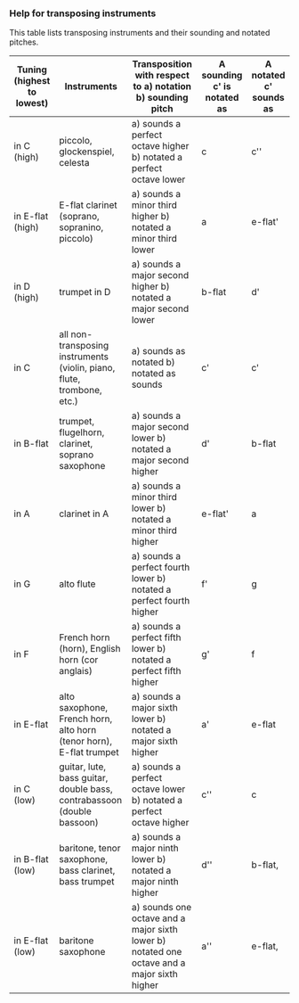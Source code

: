 ### Help for transposing instruments

This table lists transposing instruments and their sounding and notated pitches.

| Tuning (highest to lowest) | Instruments                                                            | Transposition with respect to a) notation b) sounding pitch                                 | A sounding c' is notated as | A notated c' sounds as |
| -------------------------- | ---------------------------------------------------------------------- | ------------------------------------------------------------------------------------------- | --------------------------- | ---------------------- |
| in C (high)                | piccolo, glockenspiel, celesta                                         | a) sounds a perfect octave higher b) notated a perfect octave lower                         | c                           | c''                    |
| in E-flat (high)           | E-flat clarinet (soprano, sopranino, piccolo)                          | a) sounds a minor third higher b) notated a minor third lower                               | a                           | e-flat'                |
| in D (high)                | trumpet in D                                                           | a) sounds a major second higher b) notated a major second lower                             | b-flat                      | d'                     |
| in C                       | all non-transposing instruments (violin, piano, flute, trombone, etc.) | a) sounds as notated b) notated as sounds                                                   | c'                          | c'                     |
| in B-flat                  | trumpet, flugelhorn, clarinet, soprano saxophone                       | a) sounds a major second lower b) notated a major second higher                             | d'                          | b-flat                 |
| in A                       | clarinet in A                                                          | a) sounds a minor third lower b) notated a minor third higher                               | e-flat'                     | a                      |
| in G                       | alto flute                                                             | a) sounds a perfect fourth lower b) notated a perfect fourth higher                         | f'                          | g                      |
| in F                       | French horn (horn), English horn (cor anglais)                         | a) sounds a perfect fifth lower b) notated a perfect fifth higher                           | g'                          | f                      |
| in E-flat                  | alto saxophone, French horn, alto horn (tenor horn), E-flat trumpet    | a) sounds a major sixth lower b) notated a major sixth higher                               | a'                          | e-flat                 |
| in C (low)                 | guitar, lute, bass guitar, double bass, contrabassoon (double bassoon) | a) sounds a perfect octave lower b) notated a perfect octave higher                         | c''                         | c                      |
| in B-flat (low)            | baritone, tenor saxophone, bass clarinet, bass trumpet                 | a) sounds a major ninth lower b) notated a major ninth higher                               | d''                         | b-flat,                |
| in E-flat (low)            | baritone saxophone                                                     | a) sounds one octave and a major sixth lower b) notated one octave and a major sixth higher | a''                         | e-flat,                |
